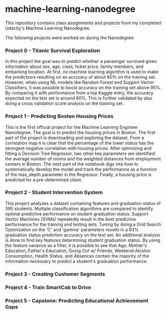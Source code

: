 # machine-learning-nanodegree
This repository contains class assignments and projects from my completed Udacity's Machine Learning Nanodegree.

The following projects were worked on during the Nanodegree:

### Project 0 - Titanic Survival Exploration

In this project the goal was to predict whether a passenger survived given 
information about sex, age, class, ticket price, family members, and embarking location. At first, no 
machine learning algorithm is used to make the predictions resulting on an accuracy of about 80% on the training set.
However, when using ML models like Random Forest and Support Vector Classifiers, it was possible to boost accuracy on
the training set above 95%. By comparing it with performance from a top Kaggle entry, the accuracy expected on the test
set is around 80%. This is further validated by also doing a cross validation score analysis on the training set. 

### Project 1 - Predicting Boston Housing Prices

This is the first official project for the Machine Learning Engineer Nanodegree. The goal is to predict the housing prices
in Boston. The first part of the project is downloading and exploring the dataset. From a correlation map it is clear that
the percentage of the lower status has the strongest negative correlation with housing prices. After optimizing and
fitting a Decision Tree Regressor, two other key parameters are identified: the average number of rooms and the weighted
distances from employment centers in Boston. The next part of the notebook digs into how to systematically develop the model
and track the performance as a function of the max_depth parameter in the Regressor. Finally, a housing price is predicted
for a pre-determined client.

### Project 2 - Student Intervention System
This project  analyzes a dataset containing features and graduation status of 395 students. Multiple classification algorithms are 
compared to identify optimal predictive performance on student graduation status. Support Vector Machines (SVMs) repeatedly result in the best predictive performance for the training and testing sets. Tuning by doing a Grid Search Optimization on the 'C' and 'gamma' parameters results in a 83% graduation status prediction accuracy on the test set. An additional analysis is done to find key features determining student graduation status. By using the feature variance as a filter, it is possible to see that Age, Mother's Education, Father's Education, Going Out w/ Friends, Weekend Alcohol Consumption, Health Status, and Absences contain the majority of the information necessary to predict a student's graduation performance.  

### Project 3 - Creating Customer Segments

### Project 4 - Train SmartCab to Drive

### Project 5 - Capstone: Predicting Educational Achievement Gaps
